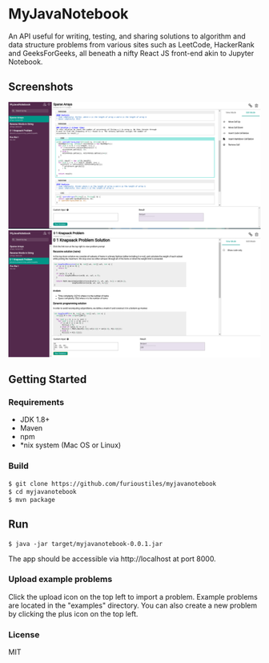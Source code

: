 # MyJavaNotebook
An API useful for writing, testing, and sharing solutions to algorithm and data structure
problems from various sites such as LeetCode, HackerRank and GeeksForGeeks, all beneath a
nifty React JS front-end akin to Jupyter Notebook.

## Screenshots
![Edit mode](screenshots/edit.png "Edit Mode")
![View mode](screenshots/readonly.png "View Mode")

## Getting Started

### Requirements
- JDK 1.8+
- Maven
- npm
- *nix system (Mac OS or Linux)

### Build
```
$ git clone https://github.com/furioustiles/myjavanotebook
$ cd myjavanotebook
$ mvn package
```

## Run
```
$ java -jar target/myjavanotebook-0.0.1.jar
```
The app should be accessible via http://localhost at port 8000.

### Upload example problems
Click the upload icon on the top left to import a problem. Example problems are located in the
"examples" directory. You can also create a new problem by clicking the plus icon on the top left.

### License
MIT
